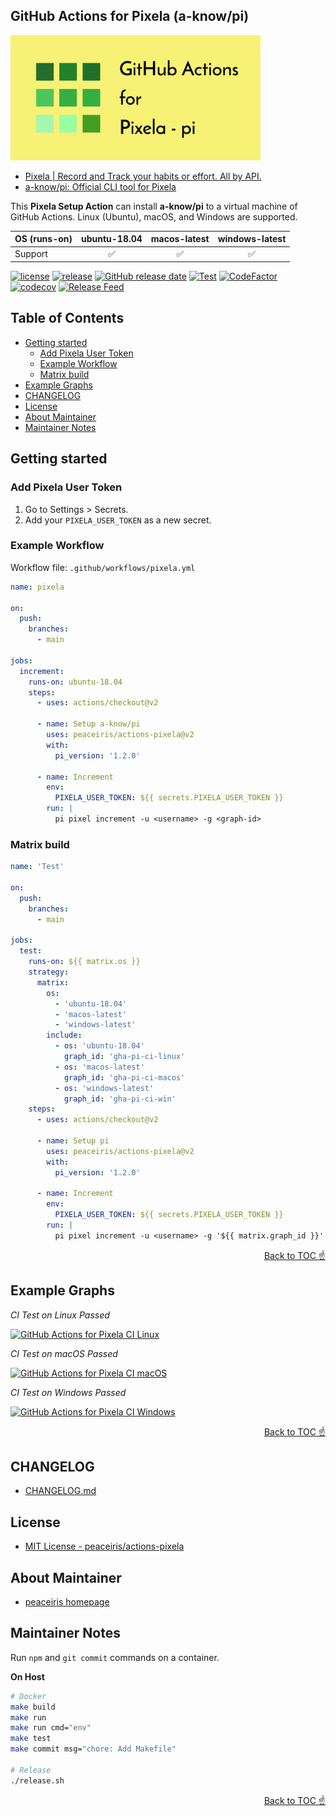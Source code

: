 ## GitHub Actions for Pixela (a-know/pi)

<img width="400" alt="GitHub Actions for Pixela" src="./images/ogp.svg">

- [Pixela | Record and Track your habits or effort. All by API.](https://pixe.la/)
- [a-know/pi: Official CLI tool for Pixela](https://github.com/a-know/pi)

This **Pixela Setup Action** can install **a-know/pi** to a virtual machine of GitHub Actions. Linux (Ubuntu), macOS, and Windows are supported.

| OS (runs-on) | ubuntu-18.04 | macos-latest | windows-latest |
|---|:---:|:---:|:---:|
| Support | ✅️ | ✅️ | ✅️ |

[![license](https://img.shields.io/github/license/peaceiris/actions-pixela.svg)](https://github.com/peaceiris/actions-pixela/blob/master/LICENSE)
[![release](https://img.shields.io/github/release/peaceiris/actions-pixela.svg)](https://github.com/peaceiris/actions-pixela/releases/latest)
[![GitHub release date](https://img.shields.io/github/release-date/peaceiris/actions-pixela.svg)](https://github.com/peaceiris/actions-pixela/releases)
[![Test](https://github.com/peaceiris/actions-pixela/workflows/Test/badge.svg?branch=master&event=push)](https://github.com/peaceiris/actions-pixela/actions?query=workflow%3ATest)
[![CodeFactor](https://www.codefactor.io/repository/github/peaceiris/actions-pixela/badge)](https://www.codefactor.io/repository/github/peaceiris/actions-pixela)
[![codecov](https://codecov.io/gh/peaceiris/actions-pixela/branch/master/graph/badge.svg)](https://codecov.io/gh/peaceiris/actions-pixela)
[![Release Feed](https://img.shields.io/badge/release-feed-yellow)](https://github.com/peaceiris/actions-pixela/releases.atom)



## Table of Contents

<!-- START doctoc generated TOC please keep comment here to allow auto update -->
<!-- DON'T EDIT THIS SECTION, INSTEAD RE-RUN doctoc TO UPDATE -->


- [Getting started](#getting-started)
  - [Add Pixela User Token](#add-pixela-user-token)
  - [Example Workflow](#example-workflow)
  - [Matrix build](#matrix-build)
- [Example Graphs](#example-graphs)
- [CHANGELOG](#changelog)
- [License](#license)
- [About Maintainer](#about-maintainer)
- [Maintainer Notes](#maintainer-notes)

<!-- END doctoc generated TOC please keep comment here to allow auto update -->



## Getting started

### Add Pixela User Token

1. Go to Settings > Secrets.
2. Add your `PIXELA_USER_TOKEN` as a new secret.

### Example Workflow

Workflow file: `.github/workflows/pixela.yml`

```yaml
name: pixela

on:
  push:
    branches:
      - main

jobs:
  increment:
    runs-on: ubuntu-18.04
    steps:
      - uses: actions/checkout@v2

      - name: Setup a-know/pi
        uses: peaceiris/actions-pixela@v2
        with:
          pi_version: '1.2.0'

      - name: Increment
        env:
          PIXELA_USER_TOKEN: ${{ secrets.PIXELA_USER_TOKEN }}
        run: |
          pi pixel increment -u <username> -g <graph-id>
```

### Matrix build

```yaml
name: 'Test'

on:
  push:
    branches:
      - main

jobs:
  test:
    runs-on: ${{ matrix.os }}
    strategy:
      matrix:
        os:
          - 'ubuntu-18.04'
          - 'macos-latest'
          - 'windows-latest'
        include:
          - os: 'ubuntu-18.04'
            graph_id: 'gha-pi-ci-linux'
          - os: 'macos-latest'
            graph_id: 'gha-pi-ci-macos'
          - os: 'windows-latest'
            graph_id: 'gha-pi-ci-win'
    steps:
      - uses: actions/checkout@v2

      - name: Setup pi
        uses: peaceiris/actions-pixela@v2
        with:
          pi_version: '1.2.0'

      - name: Increment
        env:
          PIXELA_USER_TOKEN: ${{ secrets.PIXELA_USER_TOKEN }}
        run: |
          pi pixel increment -u <username> -g '${{ matrix.graph_id }}'
```

<div align="right">
<a href="#table-of-contents">Back to TOC ☝️</a>
</div>



## Example Graphs

*CI Test on Linux Passed*

[![GitHub Actions for Pixela CI Linux](https://pixe.la/v1/users/peaceiris/graphs/gha-pi-ci-linux)](https://pixe.la/v1/users/peaceiris/graphs/gha-pi-ci-linux.html)

*CI Test on macOS Passed*

[![GitHub Actions for Pixela CI macOS](https://pixe.la/v1/users/peaceiris/graphs/gha-pi-ci-macos)](https://pixe.la/v1/users/peaceiris/graphs/gha-pi-ci-macos.html)

*CI Test on Windows Passed*

[![GitHub Actions for Pixela CI Windows](https://pixe.la/v1/users/peaceiris/graphs/gha-pi-ci-win)](https://pixe.la/v1/users/peaceiris/graphs/gha-pi-ci-win.html)

<div align="right">
<a href="#table-of-contents">Back to TOC ☝️</a>
</div>



## CHANGELOG

- [CHANGELOG.md](CHANGELOG.md)



## License

- [MIT License - peaceiris/actions-pixela]

[MIT License - peaceiris/actions-pixela]: https://github.com/peaceiris/actions-pixela/blob/master/LICENSE



## About Maintainer

- [peaceiris homepage](https://peaceiris.com/)



## Maintainer Notes

Run `npm` and `git commit` commands on a container.

**On Host**

```sh
# Docker
make build
make run
make run cmd="env"
make test
make commit msg="chore: Add Makefile"

# Release
./release.sh
```



<div align="right">
<a href="#table-of-contents">Back to TOC ☝️</a>
</div>
